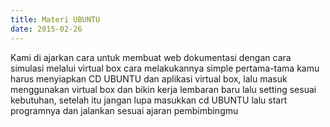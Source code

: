 ```yaml
---
title: Materi UBUNTU 
date: 2015-02-26
---
```


Kami di ajarkan cara untuk membuat web dokumentasi dengan cara simulasi melalui virtual box cara melakukannya simple pertama-tama kamu harus menyiapkan CD UBUNTU dan aplikasi virtual box, lalu masuk menggunakan virtual box dan bikin kerja lembaran baru lalu setting sesuai kebutuhan, setelah itu jangan lupa masukkan cd UBUNTU lalu start programnya dan jalankan sesuai ajaran pembimbingmu